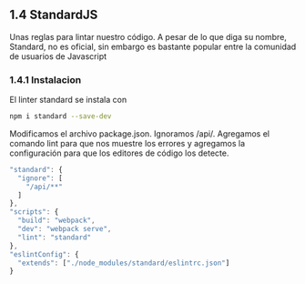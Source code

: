 ## 1.4 StandardJS

Unas reglas para lintar nuestro código. A pesar de lo que diga su
nombre, Standard, no es oficial, sin embargo es bastante popular entre
la comunidad de usuarios de Javascript

### 1.4.1 Instalacion

El linter standard se instala con

``` bash
npm i standard --save-dev
```

Modificamos el archivo package.json. Ignoramos /api/. Agregamos el
comando lint para que nos muestre los errores y agregamos la
configuración para que los editores de código los detecte.

``` javascript
"standard": {
  "ignore": [
    "/api/**"
  ]
},
"scripts": {
  "build": "webpack",
  "dev": "webpack serve",
  "lint": "standard"
},
"eslintConfig": {
  "extends": ["./node_modules/standard/eslintrc.json"]
}
```

